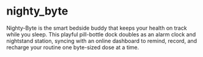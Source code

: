 # nighty_byte
Nighty-Byte is the smart bedside buddy that keeps your health on track while you sleep. This playful pill-bottle dock doubles as an alarm clock and nightstand station, syncing with an online dashboard to remind, record, and recharge your routine one byte-sized dose at a time.
